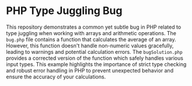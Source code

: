 # PHP Type Juggling Bug
This repository demonstrates a common yet subtle bug in PHP related to type juggling when working with arrays and arithmetic operations.  The `bug.php` file contains a function that calculates the average of an array.  However, this function doesn't handle non-numeric values gracefully, leading to warnings and potential calculation errors.
The `bugSolution.php` provides a corrected version of the function which safely handles various input types.
This example highlights the importance of strict type checking and robust error handling in PHP to prevent unexpected behavior and ensure the accuracy of your calculations.